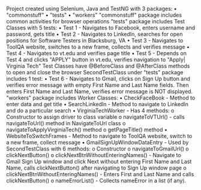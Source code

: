 Project created using Selenium, Java and TestNG with 3 packages:
•	"commonstuff"
•	"tests"
•	"workers"
"commonstuff" package includes common activities for browser operations
"tests" package includes Test Classes with 5 tests:
•	Test 1 - Navigates to Facebook, enters username and password, gets title
•	Test 2 - Navigates to LinkedIn, searches for open positions for Software Testers in Blacksburg, VA
•	Test 3 - Navigates to ToolQA website, switches to a new frame, collects and verifies message
•	Test 4 - Navigates to vt.edu and verifies page title
•	Test 5 - Depends on Test 4 and clicks "APPLY" button in vt.edu, verifies navigation to "Apply| Virginia Tech"
Test Classes have @BeforeClass and @AfterClass methods to open and close the browser
SecondTestClass under "tests" package includes 1 test:
•	Test 6 - Navigates to Gmail, clicks on Sign Up button and verifies error message with empty First Name and Last Name fields. Then enters First Name and Last Name, verifies error message is NOT displayed.
"workers" package includes Worker Classes:
•	CheckFaceBook - Method to enter data and get title
•	SearchLinkedIn - Method to navigate to LinkedIn and do a particular search
•	VirginiaTechWorker - Has 4 methods:
o	Constructor to assign driver to class variable
o	navigateToVTUrl() - calls navigateToUrl() method in NavigateToUrl class
o	navigateToApplyVirginiaTech() method
o	getPageTitle() method
•	WebsiteToSwitchFrames - Method to navigate to ToolQA website, switch to a new frame, collect message
•	GmailSignUpWindowDataEntry - Used by SecondTestClass with 6 methods: 
o	Constructor
o	navigateToGmailUrl()
o	clickNextButton()
o	clickNextBtnWithoutEnteringNames() - Navigate to Gmail Sign Up window and click Next without entering First Name and Last Name, calls clickNextButton() after navigating to Sign Up window page
o	clickNextBtnWithoutEnteringNames() - Enters First and Last Name and calls clickNextButton()
o	nameErrorList() - Collects nameError in a list (if any).




